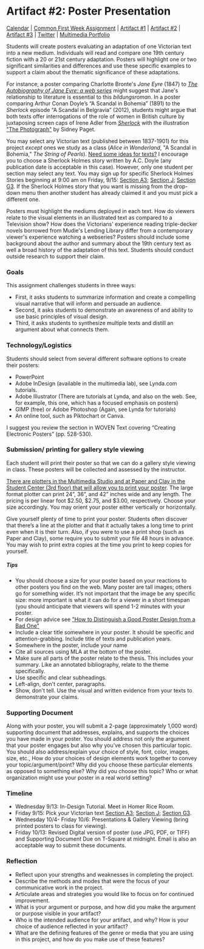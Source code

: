 <link rel="shortcut icon" href="https://kholterhoff.github.io/F17_ENG_1102/favicon.ico" type="image/x-icon">
<link rel="icon" href="https://kholterhoff.github.io/F17_ENG_1102/favicon.ico" type="image/x-icon">

<h1>Artifact #2: Poster Presentation</h1>

<a href="https://kholterhoff.github.io/F17_ENG_1102/Victorians_In_Cyberspace">Calendar</a>  |  <a href="https://kholterhoff.github.io/F17_ENG_1102/Common_First_Week_Assignment">Common First Week Assignment</a> | <a href="https://kholterhoff.github.io/F17_ENG_1102/Artifact_1">Artifact #1</a> |  <a href="https://kholterhoff.github.io/F17_ENG_1102/Artifact_2">Artifact #2</a> |  <a href="https://kholterhoff.github.io/F17_ENG_1102/Artifact_3">Artifact #3</a> |  <a href="https://kholterhoff.github.io/F17_ENG_1102/Twitter">Twitter</a> | <a href="https://kholterhoff.github.io/F17_ENG_1102/Multimedia_Portfolio">Multimedia Portfolio</a>

Students will create posters evaluating an adaptation of one Victorian text into a new medium. Individuals will read and compare one 19th century fiction with a 20 or 21st century adaptation. Posters will highlight one or two significant similarities and differences and use these specific examples to support a claim about the thematic significance of these adaptations. 

For instance, a poster comparing Charlotte Bronte's _Jane Eyre_ (1847) to <a href="http://theautobiographyofja.wixsite.com/jane-eyre">_The Autobiography of Jane Eyre: a web series_</a> might suggest that Jane's relationship to literature is essential to this _bildungsroman_. In a poster comparing Arthur Conan Doyle’s “A Scandal in Bohemia” (1891) to the _Sherlock_ episode “A Scandal in Belgravia” (2012), students might argue that both texts offer interrogations of the role of women in British culture by juxtaposing screen caps of Irene Adler from <a href="http://www.imdb.com/title/tt1942612/mediaviewer/rm1463989248">_Sherlock_</a> with the illustration <a href="https://books.google.com/books?id=83xHAAAAYAAJ&pg=PA74#v=onepage&q&f=false">"The Photograph"</a> by Sidney Paget.

You may select any Victorian text (published between 1837-1901) for this project _except_ ones we study as a class (_Alice in Wonderland_, "A Scandal in Bohemia," _The String of Pearls_). <a href="https://docs.google.com/spreadsheets/d/1iayHf79wIxH0s5pZ-g9sWjVaKGbanjtJns5N7kdBBlo/edit?usp=sharing">Need some ideas for texts?</a> I encourage you to choose a Sherlock Holmes story written by A.C. Doyle (any publication date is acceptable in this case). However, only one student per section may select any text. You may sign up for specific Sherlock Holmes Stories beginning at 9:00 am on Friday, 9/15: <a href="https://docs.google.com/forms/d/e/1FAIpQLScxBPCAo4t4TzF6Siv_pt1UGSJ3EFXy91MAX6GSx-aLszzFMg/viewform?usp=sf_link">Section A3</a>; <a href="https://docs.google.com/forms/d/e/1FAIpQLSeDluiXLsrQzOpvMFsFoEy8y8t6H4IKWe1x1nkH2bf9J4jffQ/viewform?usp=sf_link">Section J</a>; <a href="https://docs.google.com/forms/d/e/1FAIpQLSdINoGdN4PTE4Xtrl2eomzihRvt6q3POY9lI2U_HbHIgeOPuw/viewform?usp=sf_link">Section G3</a>. If the Sherlock Holmes story that you want is missing from the drop-down menu then another student has already claimed it and you must pick a different one.

Posters must highlight the mediums deployed in each text. How do viewers relate to the visual elements in an illustrated text as compared to a Television show? How does the Victorians' experience reading triple-decker novels borrowed from Mudie's Lending Library differ from a contemporary viewer's experience watching a webseries? Posters should include some background about the author and summary about the 19th century text as well a broad history of the adaptation of this text. Students should conduct outside research to support their claim. 


<h3>Goals</h3>

This assignment challenges students in three ways:

* First, it asks students to summarize information and create a compelling visual narrative that will inform and persuade an audience.
* Second, it asks students to demonstrate an awareness of and ability to use basic principles of visual design.
* Third, it asks students to synthesize multiple texts and distill an argument about what connects them.


<h3>Technology/Logistics</h3>

Students should select from several different software options to create their posters:

* PowerPoint
* Adobe InDesign (available in the multimedia lab), see Lynda.com tutorials.
* Adobe Illustrator (There are tutorials at Lynda, and also on the web. See, for example, this one, which has a focused emphasis on posters)
* GIMP (free) or Adobe Photoshop (Again, see Lynda for tutorials)
* An online tool, such as Piktochart or Canva.

I suggest you review the section in WOVEN Text covering “Creating Electronic Posters” (pp. 528-530).


<h3>Submission/ printing for gallery style viewing</h3>

Each student will print their poster so that we can do a gallery style viewing in class. These posters will be collected and assessed by the instructor. 

<a href="http://www.undergradresearch.gatech.edu/poster-printing">There are plotters in the Multimedia Studio and at Paper and Clay in the Student Center (3rd floor) that will allow you to print your poster</a>. The large format plotter can print 24”, 36”, and 42” inches wide and any length. The pricing is per linear foot $2.50, $2.75, and $3.00, respectively. Choose your size accordingly. You may orient your poster either vertically or horizontally.

Give yourself plenty of time to print your poster. Students often discover that there’s a line at the plotter and that it actually takes a long time to print even when it is their turn. Also, if you were to use a print shop (such as Paper and Clay), some require you to submit your file 48 hours in advance. You may wish to print extra copies at the time you print to keep copies for yourself.

<h5>Tips</h5>

* You should choose a size for your poster based on your reactions to other posters you find on the web. Many poster are tall images; others go for something wider. It’s not important that the image be any specific size: more important is what it can do for a viewer in a short timespan (you should anticipate that viewers will spend 1-2 minutes with your poster.
* For design advice see <a href="http://www.nuigalway.ie/remedi/poster/media/Posters_Good_and_bad.pdf">"How to Distinguish a Good Poster Design from a Bad One"</a>
* Include a clear title somewhere in your poster. It should be specific and attention-grabbing. Include title of texts and publication years.
* Somewhere in the poster, include your name
* Cite all sources using MLA at the bottom of the poster.
* Make sure all parts of the poster relate to the thesis. This includes your summary. Like an annotated bibliography, relate to the theme specifically.
* Use specific and clear subheadings.
* Left-align, don't center, paragraphs.
* Show, don't tell. Use the visual and written evidence from your texts to demonstrate your claims.


<h3> Supporting Document </h3>

Along with your poster, you will submit a 2-page (approximately 1,000 word) supporting document that addresses, explains, and supports the choices you have made in your poster. You should address not only the argument that your poster engages but also why you’ve chosen this particular topic. You should also address/explain your choice of style, font, color, images, size, etc., How do your choices of design elements work together to convey your topic/argument/point? Why did you choose these particular elements as opposed to something else? Why did you choose this topic? Who or what organization might use your poster in a real world setting?


<h3>Timeline</h3>

* Wednesday 9/13: In-Design Tutorial. Meet in Homer Rice Room.
* Friday 9/15: Pick your Victorian text <a href="https://docs.google.com/forms/d/e/1FAIpQLScxBPCAo4t4TzF6Siv_pt1UGSJ3EFXy91MAX6GSx-aLszzFMg/viewform?usp=sf_link">Section A3</a>; <a href="https://docs.google.com/forms/d/e/1FAIpQLSeDluiXLsrQzOpvMFsFoEy8y8t6H4IKWe1x1nkH2bf9J4jffQ/viewform?usp=sf_link">Section J</a>; <a href="https://docs.google.com/forms/d/e/1FAIpQLSdINoGdN4PTE4Xtrl2eomzihRvt6q3POY9lI2U_HbHIgeOPuw/viewform?usp=sf_link">Section G3</a>.
* Wednesday 10/4- Friday 10/6: Presentations & Gallery Viewing (bring printed posters to class for viewing).
* Friday 10/13: Revised Digital version of poster (use JPG, PDF, or TIFF) and Supporting Document Due on T-Square at midnight. Email is also an acceptable way to submit these documents.


<h3>Reflection</h3>

* Reflect upon your strengths and weaknesses in completing the project.
* Describe the methods and modes that were the focus of your communicative work in the project.
* Articulate areas and strategies you would like to focus on for continued improvement.
* What is your argument or purpose, and how did you make the argument or purpose visible in your artifact?
* Who is the intended audience for your artifact, and why? How is your choice of audience reflected in your artifact?
* What are the defining features of the genre or media that you are using in this project, and how do you make use of these features?
